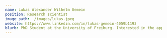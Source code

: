 ```yaml
---
name: Lukas Alexander Wilhelm Gemein
position: Research scientist
image_path:  /images/lukas.jpeg
website: https://www.linkedin.com/in/lukas-gemein-4059b1193
blurb: PhD Student at the University of Freiburg. Interested in the application of machine learning to healthcare data. Currently investigating brain aging based on electroencephalograic data.
---
```

